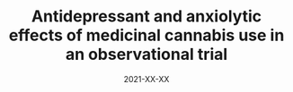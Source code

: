 ---
title: "Antidepressant and anxiolytic effects of medicinal cannabis use in an observational trial"
collection: publications
permalink: /publication/2021-XX-XX-cannabis-depression-anxiety
date: 2021-XX-XX
venue: 'Frontiers in Psychiatry'
paperurl: 'http://marterin.github.io/files/Martin et al. (2021b).pdf'
citation: '<b>Martin EL</b>, Strickland JC, Schlienz NJ, Munson J, Jackson H, Bonn-Miller MO, &amp; Vandrey R. Antidepressant and anxiolytic effects of medicinal cannabis use in an observational trial <i>Frontiers in Psychiatry</i>. (2021).'
---